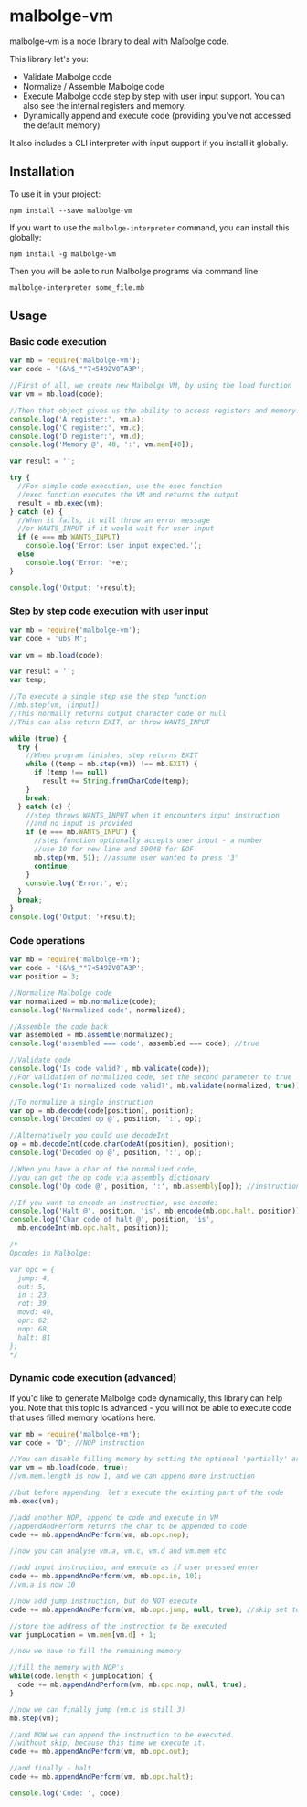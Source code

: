 # malbolge-vm

malbolge-vm is a node library to deal with Malbolge code. 

This library let's you:
* Validate Malbolge code
* Normalize / Assemble Malbolge code
* Execute Malbolge code step by step with user input support. You can also see the internal registers and memory.
* Dynamically append and execute code (providing you've not accessed the default memory)

It also includes a CLI interpreter with input support if you install it globally.

## Installation
To use it in your project:
```
npm install --save malbolge-vm
```
If you want to use the `malbolge-interpreter` command, you can install this globally:
```
npm install -g malbolge-vm
```
Then you will be able to run Malbolge programs via command line:
```
malbolge-interpreter some_file.mb
```

## Usage

### Basic code execution

```javascript
var mb = require('malbolge-vm');
var code = '(&%$_""7<5492V0TA3P';

//First of all, we create new Malbolge VM, by using the load function
var vm = mb.load(code);

//Then that object gives us the ability to access registers and memory:
console.log('A register:', vm.a);
console.log('C register:', vm.c);
console.log('D register:', vm.d);
console.log('Memory @', 40, ':', vm.mem[40]);

var result = '';

try {
  //For simple code execution, use the exec function
  //exec function executes the VM and returns the output
  result = mb.exec(vm);
} catch (e) {
  //When it fails, it will throw an error message
  //or WANTS_INPUT if it would wait for user input
  if (e === mb.WANTS_INPUT)
    console.log('Error: User input expected.');
  else
    console.log('Error: '+e);
}

console.log('Output: '+result);
```

### Step by step code execution with user input
```javascript
var mb = require('malbolge-vm');
var code = 'ubs`M';

var vm = mb.load(code);

var result = '';
var temp;

//To execute a single step use the step function
//mb.step(vm, [input])
//This normally returns output character code or null
//This can also return EXIT, or throw WANTS_INPUT

while (true) {
  try {
    //When program finishes, step returns EXIT 
    while ((temp = mb.step(vm)) !== mb.EXIT) {
      if (temp !== null)
        result += String.fromCharCode(temp);
    }
    break;
  } catch (e) {
    //step throws WANTS_INPUT when it encounters input instruction
    //and no input is provided
    if (e === mb.WANTS_INPUT) {
      //step function optionally accepts user input - a number
      //use 10 for new line and 59048 for EOF
      mb.step(vm, 51); //assume user wanted to press '3'
      continue;
    }
    console.log('Error:', e);
  }
  break;
}
console.log('Output: '+result);
```


### Code operations

```javascript
var mb = require('malbolge-vm');
var code = '(&%$_""7<5492V0TA3P';
var position = 3;

//Normalize Malbolge code
var normalized = mb.normalize(code);
console.log('Normalized code', normalized);

//Assemble the code back
var assembled = mb.assemble(normalized);
console.log('assembled === code', assembled === code); //true

//Validate code
console.log('Is code valid?', mb.validate(code));
//For validation of normalized code, set the second parameter to true
console.log('Is normalized code valid?', mb.validate(normalized, true));

//To normalize a single instruction
var op = mb.decode(code[position], position);
console.log('Decoded op @', position, ':', op);

//Alternatively you could use decodeInt
op = mb.decodeInt(code.charCodeAt(position), position);
console.log('Decoded op @', position, ':', op);

//When you have a char of the normalized code,
//you can get the op code via assembly dictionary
console.log('Op code @', position, ':', mb.assembly[op]); //instruction 

//If you want to encode an instruction, use encode:
console.log('Halt @', position, 'is', mb.encode(mb.opc.halt, position));
console.log('Char code of halt @', position, 'is',
  mb.encodeInt(mb.opc.halt, position));

/*
Opcodes in Malbolge:

var opc = {
  jump: 4,
  out: 5,
  in : 23,
  rot: 39,
  movd: 40,
  opr: 62,
  nop: 68,
  halt: 81
};
*/
```

### Dynamic code execution (advanced)
If you'd like to generate Malbolge code dynamically, this library can help you. Note that this topic is advanced - you will not be able to execute code that uses filled memory locations here.
```javascript
var mb = require('malbolge-vm');
var code = 'D'; //NOP instruction

//You can disable filling memory by setting the optional 'partially' argument to true
var vm = mb.load(code, true);
//vm.mem.length is now 1, and we can append more instruction

//but before appending, let's execute the existing part of the code
mb.exec(vm);

//add another NOP, append to code and execute in VM
//appendAndPerform returns the char to be appended to code
code += mb.appendAndPerform(vm, mb.opc.nop);

//now you can analyse vm.a, vm.c, vm.d and vm.mem etc

//add input instruction, and execute as if user pressed enter
code += mb.appendAndPerform(vm, mb.opc.in, 10);
//vm.a is now 10

//now add jump instruction, but do NOT execute
code += mb.appendAndPerform(vm, mb.opc.jump, null, true); //skip set to true

//store the address of the instruction to be executed
var jumpLocation = vm.mem[vm.d] + 1; 

//now we have to fill the remaining memory

//fill the memory with NOP's
while(code.length < jumpLocation) {
  code += mb.appendAndPerform(vm, mb.opc.nop, null, true);
}

//now we can finally jump (vm.c is still 3)
mb.step(vm);

//and NOW we can append the instruction to be executed.
//without skip, because this time we execute it.
code += mb.appendAndPerform(vm, mb.opc.out);

//and finally - halt
code += mb.appendAndPerform(vm, mb.opc.halt);

console.log('Code: ', code);
```
